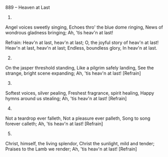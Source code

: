889 – Heaven at Last


1.
Angel voices sweetly singing,
Echoes thro' the blue dome ringing,
News of wondrous gladness bringing;
Ah, 'tis heav'n at last!

Refrain:
Heav'n at last, heav'n at last;
O, the joyful story of heav'n at last!
Heav'n at last, heav'n at last;
Endless, boundless glory,
In heav'n at last.

2.
On the jasper threshold standing,
Like a pilgrim safely landing,
See the strange, bright scene expanding;
Ah, 'tis heav'n at last!  [Refrain]

3.
Softest voices, silver pealing,
Freshest fragrance, spirit healing,
Happy hymns around us stealing;
Ah, 'tis heav'n at last!  [Refrain]

4.
Not a teardrop ever falleth,
Not a pleasure ever palleth,
Song to song forever calleth;
Ah, 'tis heav'n at last!  [Refrain]

5.
Christ, himself, the living splendor,
Christ the sunlight, mild and tender;
Praises to the Lamb we render;
Ah, 'tis heav'n at last!  [Refrain]
